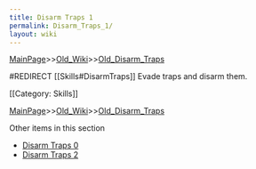 ```yaml
---
title: Disarm Traps 1
permalink: Disarm_Traps_1/
layout: wiki
---
```


[MainPage](/keeperrl_wiki/ "wikilink")>>[Old_Wiki](/keeperrl_wiki/Old_Wiki "wikilink")>>[Old_Disarm_Traps](/keeperrl_wiki/Old_Disarm_Traps "wikilink")

#REDIRECT [[Skills#DisarmTraps]]
Evade traps and disarm them.

[[Category: Skills]]

[MainPage](/keeperrl_wiki/ "wikilink")>>[Old_Wiki](/keeperrl_wiki/Old_Wiki "wikilink")>>[Old_Disarm_Traps](/keeperrl_wiki/Old_Disarm_Traps "wikilink")

Other items in this section
-    [Disarm Traps 0](/keeperrl_wiki/Disarm_Traps_0 "wikilink")
-    [Disarm Traps 2](/keeperrl_wiki/Disarm_Traps_2 "wikilink")
